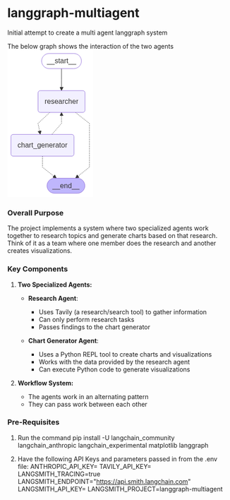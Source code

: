 # langgraph-multiagent
Initial attempt to create a multi agent langgraph system

The below graph shows the interaction of the two agents
![Alt text](notice_extraction_graph.png)

### Overall Purpose
The project implements a system where two specialized agents work together to research topics and generate charts based on that research. Think of it as a team where one member does the research and another creates visualizations.
### Key Components
1. **Two Specialized Agents:**
    - **Research Agent**:
        - Uses Tavily (a research/search tool) to gather information
        - Can only perform research tasks
        - Passes findings to the chart generator

    - **Chart Generator Agent**:
        - Uses a Python REPL tool to create charts and visualizations
        - Works with the data provided by the research agent
        - Can execute Python code to generate visualizations

2. **Workflow System:**
    - The agents work in an alternating pattern
    - They can pass work between each other

### Pre-Requisites

1. Run the command pip install -U langchain_community langchain_anthropic langchain_experimental matplotlib langgraph 

2. Have the following API Keys and parameters passed in from the .env file:
   ANTHROPIC_API_KEY=<ANTHROPIC API KEY>
   TAVILY_API_KEY=<TAVILY API KEY>
   LANGSMITH_TRACING=true
   LANGSMITH_ENDPOINT="https://api.smith.langchain.com"
   LANGSMITH_API_KEY=<LANGSMITH API KEY>
   LANGSMITH_PROJECT=langgraph-multiagent

